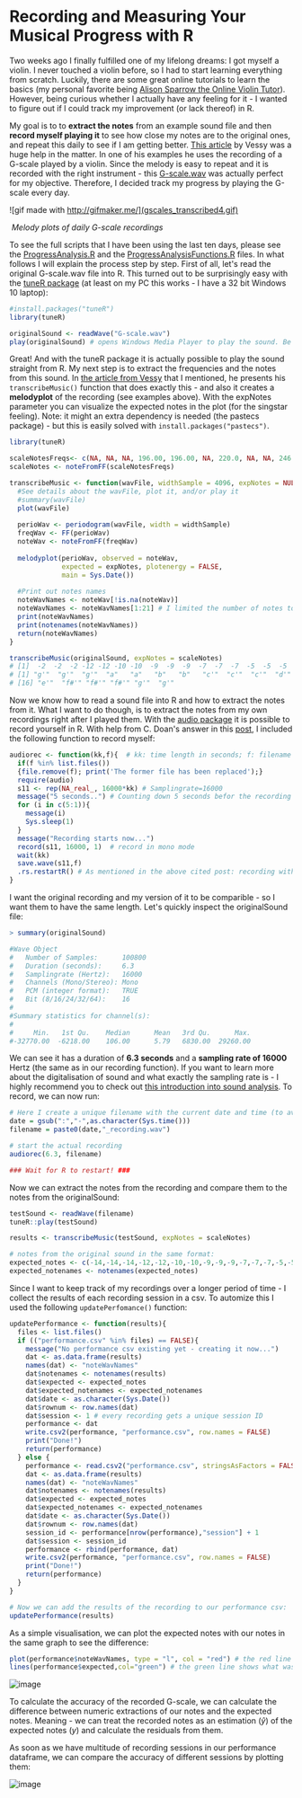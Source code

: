 # Recording and Measuring Your Musical Progress with R

Two weeks ago I finally fulfilled one of my lifelong dreams: I got myself a violin. I never touched a violin before, so I had to start learning everything from scratch. Luckily, there are some great online tutorials to learn the basics (my personal favorite being [Alison Sparrow the Online Violin Tutor](https://www.youtube.com/watch?v=88G0O5unNuQ&t=18s)). However, being curious whether I actually have any feeling for it - I wanted to figure out if I could track my improvement (or lack thereof) in R. 

My goal is to to **extract the notes** from an example sound file and then **record myself playing it** to see how close my notes are to the original ones, and repeat this daily to see if I am getting better. [This article](http://www.vesnam.com/Rblog/transcribing-music-from-audio-files-2/) by Vessy was a huge help in the matter. In one of his examples he uses the recording of a G-scale played by a violin. Since the melody is easy to repeat and it is recorded with the right instrument - this [G-scale.wav](http://www.vesnam.com/Rblog/wp-content/uploads/2013/01/G-scale.wav) was actually perfect for my objective. Therefore, I decided track my progress by playing the G-scale every day.

![gif made with http://gifmaker.me/](gscales_transcribed4.gif)

​								_Melody plots of daily G-scale recordings_

To see the full scripts that I have been using the last ten days, please see the [ProgressAnalysis.R](ProgressAnalysis.R) and the [ProgressAnalysisFunctions.R](ProgressAnalysisFunctions.R) files. In what follows I will explain the process step by step. First of all, let's read the original G-scale.wav file into R. This turned out to be surprisingly easy with the [tuneR package](https://cran.r-project.org/web/packages/tuneR/index.html) (at least on my PC this works - I have a 32 bit Windows 10 laptop):

```R
#install.packages("tuneR")
library(tuneR)

originalSound <- readWave("G-scale.wav")
play(originalSound) # opens Windows Media Player to play the sound. Be ware that the window does not automatically close when the audio file is finished playing. You need to close the window before you can continue in R.
```

Great! And with the tuneR package it is actually possible to play the sound straight from R. My next step is to extract the frequencies and the notes from this sound. In [the article from Vessy](http://www.vesnam.com/Rblog/transcribing-music-from-audio-files-2/) that I mentioned, he presents his `transcribeMusic()` function that does exactly this - and also it creates a **melodyplot** of the recording (see examples above). With the expNotes parameter you can visualize the expected notes in the plot (for the singstar feeling). Note: it might an extra dependency is needed (the pastecs package) - but this is easily solved with `install.packages("pastecs")`.

```R
library(tuneR)

scaleNotesFreqs<- c(NA, NA, NA, 196.00, 196.00, NA, 220.0, NA, NA, 246.9, NA, 261.6, 261.6, NA, 293.7, 293.7, NA, 329.6, 329.6, NA, 370.0, 370.0, NA, 392.0, NA)
scaleNotes <- noteFromFF(scaleNotesFreqs)

transcribeMusic <- function(wavFile, widthSample = 4096, expNotes = NULL) {
  #See details about the wavFile, plot it, and/or play it
  #summary(wavFile)
  plot(wavFile)
  
  perioWav <- periodogram(wavFile, width = widthSample)
  freqWav <- FF(perioWav)
  noteWav <- noteFromFF(freqWav) 
  
  melodyplot(perioWav, observed = noteWav, 
             expected = expNotes, plotenergy = FALSE, 
             main = Sys.Date())
  
  #Print out notes names
  noteWavNames <- noteWav[!is.na(noteWav)]
  noteWavNames <- noteWavNames[1:21] # I limited the number of notes to 21 here - because that is the number of notes extracted from the G-Scale.wav file and to make comparisons later I need the extractions to be of the same length. 
  print(noteWavNames)
  print(notenames(noteWavNames))
  return(noteWavNames)
}

transcribeMusic(originalSound, expNotes = scaleNotes)
# [1]  -2  -2  -2 -12 -12 -10 -10  -9  -9  -9  -7  -7  -7  -5  -5  -5  -3  -3  -3  -2  -2
# [1] "g'"  "g'"  "g'"  "a"   "a"   "b"   "b"   "c'"  "c'"  "c'"  "d'"  "d'"  "d'"  "e'"  "e'" 
# [16] "e'"  "f#'" "f#'" "f#'" "g'"  "g'" 
```

Now we know how to read a sound file into R and how to extract the notes from it. What I want to do though, is to extract the notes from my own recordings right after I played them. With the [audio package](https://cran.r-project.org/web/packages/audio/audio.pdf) it is possible to record yourself in R. With help from C. Doan's answer in this [post](https://stackoverflow.com/questions/22619561/audio-record-in-r), I included the following function to record myself:

```R
audiorec <- function(kk,f){  # kk: time length in seconds; f: filename
  if(f %in% list.files()) 
  {file.remove(f); print('The former file has been replaced');}
  require(audio)
  s11 <- rep(NA_real_, 16000*kk) # Samplingrate=16000
  message("5 seconds..") # Counting down 5 seconds befor the recording starts
  for (i in c(5:1)){
    message(i)
    Sys.sleep(1)
  }
  message("Recording starts now...")
  record(s11, 16000, 1)  # record in mono mode
  wait(kk)
  save.wave(s11,f)
  .rs.restartR() # As mentioned in the above cited post: recording with the audio package works once, but for some reason will not continue to work afterwards unless the R session is restarted. For this reason I included a restart in this function.
}
```

I want the original recording and my version of it to be comparible - so I want them to have the same length. Let's quickly inspect the originalSound file:

```R
> summary(originalSound)

#Wave Object
#	Number of Samples:      100800
#	Duration (seconds):     6.3
#	Samplingrate (Hertz):   16000
#	Channels (Mono/Stereo): Mono
#	PCM (integer format):   TRUE
#	Bit (8/16/24/32/64):    16
#
#Summary statistics for channel(s):
#
#     Min.   1st Qu.    Median      Mean   3rd Qu.      Max. 
#-32770.00  -6218.00    106.00      5.79   6830.00  29260.00 
```

We can see it has a duration of **6.3 seconds** and a **sampling rate of 16000** Hertz (the same as in our recording function). If you want to learn more about the digitalisation of sound and what exactly the sampling rate is - I highly recommend you to check out [this introduction into sound analysis](https://cran.r-project.org/web/packages/seewave/vignettes/seewave_analysis.pdf). To record, we can now run:

```R
# Here I create a unique filename with the current date and time (to avoid overwriting earlier recordings)
date = gsub(":","-",as.character(Sys.time()))
filename = paste0(date,"_recording.wav")

# start the actual recording
audiorec(6.3, filename)

### Wait for R to restart! ###
```

Now we can extract the notes from the recording and compare them to the notes from the originalSound:

```R
testSound <- readWave(filename)
tuneR::play(testSound)

results <- transcribeMusic(testSound, expNotes = scaleNotes)

# notes from the original sound in the same format:
expected_notes <- c(-14,-14,-14,-12,-12,-10,-10,-9,-9,-9,-7,-7,-7,-5,-5,-5,-3,-3,-3,-2,-2)
expected_notenames <- notenames(expected_notes)

```

Since I want to keep track of my recordings over a longer period of time - I collect the results of each recording session in a csv. To automize this I used the following `updatePerfomance()` function:

```R
updatePerformance <- function(results){
  files <- list.files()
  if (("performance.csv" %in% files) == FALSE){
    message("No performance csv existing yet - creating it now...")
    dat <- as.data.frame(results)
    names(dat) <- "noteWavNames"
    dat$notenames <- notenames(results)
    dat$expected <- expected_notes
    dat$expected_notenames <- expected_notenames
    dat$date <- as.character(Sys.Date())
    dat$rownum <- row.names(dat)
    dat$session <- 1 # every recording gets a unique session ID
    performance <- dat
    write.csv2(performance, "performance.csv", row.names = FALSE)
    print("Done!")
    return(performance)
  } else {
    performance <- read.csv2("performance.csv", stringsAsFactors = FALSE)
    dat <- as.data.frame(results)
    names(dat) <- "noteWavNames"
    dat$notenames <- notenames(results)
    dat$expected <- expected_notes
    dat$expected_notenames <- expected_notenames
    dat$date <- as.character(Sys.Date())
    dat$rownum <- row.names(dat)
    session_id <- performance[nrow(performance),"session"] + 1
    dat$session <- session_id
    performance <- rbind(performance, dat)
    write.csv2(performance, "performance.csv", row.names = FALSE)
    print("Done!")
    return(performance)
  }
}

# Now we can add the results of the recording to our performance csv:
updatePerformance(results)
```

As a simple visualisation, we can plot the expected notes with our notes in the same graph to see the difference:

```R
plot(performance$noteWavNames, type = "l", col = "red") # the red line show what I played
lines(performance$expected,col="green") # the green line shows what was expected
```

![image](performance_plot.png)

To calculate the accuracy of the recorded G-scale, we can calculate the difference between numeric extractions of our notes and the expected notes. Meaning - we can treat the recorded notes as an estimation (*ŷ*) of the expected notes (*y*) and calculate the residuals from them. 

As soon as we have multitude of recording sessions in our performance dataframe, we can compare the accuracy of different sessions by plotting them:

![image](G-scale_accuracy_smooth.jpeg)

